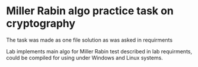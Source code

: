 # Miller Rabin algo practice task on cryptography 

The task was made as one file solution as was asked in requirments

Lab implements main algo for Miller Rabin test described in lab requirments, could be compiled for using under Windows and Linux systems.